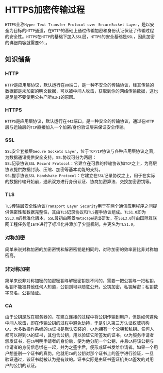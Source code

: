 # HTTPS加密传输过程
`HTTPS`全称`Hyper Text Transfer Protocol over SecureSocket Layer`，是以安全为目标的`HTTP`通道，在`HTTP`的基础上通过传输加密和身份认证保证了传输过程的安全性。`HTTPS`在`HTTP`的基础下加入`SSL`层，`HTTPS`的安全基础是`SSL`，因此加密的详细内容就需要`SSL`。

## 知识储备
### HTTP
`HTTP`是应用层协议，默认运行在`80`端口，是一种不安全的传输协议，经其传输的数据都是未加密的明文数据，可以被中间人攻击，获取到你的网络传输数据，这也是尽量不要使用公共产所`WIFI`的原因。

### HTTPS
`HTTPS`是应用层协议，默认运行在`443`端口，是一种安全的传输协议，通过在`HTTP`层与运输层的`TCP`直接加入一个加密/身份验证层来保证安全传输。

### SSL
`SSL`安全套接层`Secure Sockets Layer`，位于`TCP/IP`协议与各种应用层协议之间，为数据通讯提供安全支持。`SSL`协议可分为两层：  
`SSL`记录协议`SSL Record Protocol`：它建立在可靠的传输协议如`TCP`之上，为高层协议提供数据封装、压缩、加密等基本功能的支持。  
`SSL`握手协议`SSL Handshake Protocol`：它建立在`SSL`记录协议之上，用于在实际的数据传输开始前，通讯双方进行身份认证、协商加密算法、交换加密密钥等。

### TLS
`TLS`传输层安全性协议`Transport Layer Security`用于在两个通信应用程序之间提供保密性和数据完整性，其由`TLS`记录协议和`TLS`握手协议组成。`TLS1.0`即为`SSL3.0`的标准化版本，`SSL`最初由网景`Netscape`提出研发，在`SSL3.0`时由国际互联网工程任务组`IETF`进行了标准化并添加了少量机制，并更名为`TLS1.0`。

### 对称加密
简单来说对称加密的加密密钥和解密密钥是相同的，对称加密的效率要比非对称加密高。

### 非对称加密
简单来说非对称加密的加密密钥与解密密钥是不同的，需要一把公钥与一把私钥，私钥不能被其他任何人知道，公钥则可以随意公开。公钥加密，私钥解密；私钥数字签名，公钥验证。

### CA
由于公钥是放在服务器的，在建立连接的过程中将公钥传输到用户，但是如何避免中间人攻击，即在传输公钥的过程中避免劫持，于是引入第三方认证权威机构`CA`，大多数操作系统的`CA`证书是默认安装的，`CA`也拥有一个公钥和私钥。任何人都可以得到`CA`的证书，其包含公钥，用以验证它所签发的证书。`CA`为服务申请者颁发证书，在`CA`判明申请者的身份后，便为他分配一个公钥，并且`CA`将该公钥与申请者的身份信息绑在一起，并为之签字后，便形成证书发给申请者。如果一个用户想鉴别一个证书的真伪，他就用`CA`的公钥对那个证书上的签字进行验证，一旦验证通过，该证书就被认为是有效的。证书实际是由证书签证机关`CA`签发的对用户的公钥的认证。